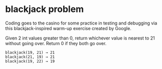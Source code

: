 # blackjack problem
Coding goes to the casino for some practice in testing and debugging via this blackjack-inspired warm-up exercise created by Google.

Given 2 int values greater than 0, return whichever value is nearest to 21 without going over. Return 0 if they both go over.


`blackjack(19, 21) → 21`  
`blackjack(21, 19) → 21`  
`blackjack(19, 22) → 19`  